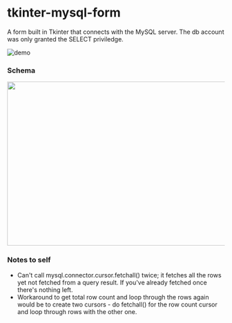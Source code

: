 # tkinter-mysql-form
A form built in Tkinter that connects with the MySQL server. The db account was only granted the SELECT priviledge. 

![demo](https://user-images.githubusercontent.com/39619599/96099444-3fedba80-0ea1-11eb-92c0-747e8adb93de.gif)

### Schema
<img src="https://user-images.githubusercontent.com/39619599/96102257-50ebfb00-0ea4-11eb-9e3e-b3e85932d507.png" width="560" height="380" />

### Notes to self
* Can't call mysql.connector.cursor.fetchall() twice; it fetches all the rows yet not fetched from a query result. If you've already fetched once there's nothing left. 
* Workaround to get total row count and loop through the rows again would be to create two cursors - do fetchall() for the row count cursor and loop through rows with the other one.
